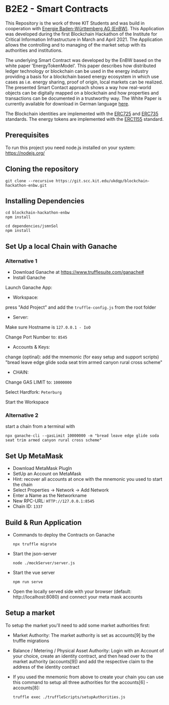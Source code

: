 # B2E2 - Smart Contracts

This Repository is the work of three KIT Students and was build in cooperation with [Energie Baden-Württemberg AG (EnBW)](https://www.enbw.com/).
This Application was developed during the first Blockchain Hackathon of the Institute for Critical Information Infrastructure in March and April 2021.
The Application allows the controlling and to managing of the market setup with its authorities and institutions.

The underlying Smart Contract was developed by the EnBW based on the white paper 'EnergyTokenModel'.
This paper describes how distributed ledger technology or blockchain can be used in the energy industry providing a basis for a blockchain based energy ecosystem in which use cases as i.e. energy sharing, proof of origin, local markets can be realized. The presented Smart Contact approach shows a way how real-world objects can be digitally mapped on a blockchain and how properties and transactions can be documented in a trustworthy way. The White Paper is currently available for download in German language [here](https://it-architecture.enbw.com/whitepaper-energy-token-model/).

The Blockchain identities are implemented with the [ERC725](https://github.com/ethereum/EIPs/issues/725) and [ERC735](https://github.com/ethereum/EIPs/issues/735) standards. The energy tokens are implemented with the [ERC1155](https://github.com/ethereum/EIPs/issues/1155) standard.

## Prerequisites

To run this project you need node.js installed on your system: https://nodejs.org/

## Cloning the repository

    git clone --recursive https://git.scc.kit.edu/ukdqp/blockchain-hackathon-enbw.git

## Installing Dependencies

    cd blockchain-hackathon-enbw
    npm install

    cd dependencies/jsmnSol
    npm install

## Set Up a local Chain with Ganache

### Alternative 1

- Download Ganache at https://www.trufflesuite.com/ganache#
- Install Ganache

Launch Ganache App:

- Workspace:
    
press "Add Project" and add the `truffle-config.js` from the root folder

- Server:

Make sure Hostname is `127.0.0.1 - IoO`

Change Port Number to: `8545`

- Accounts & Keys:

change (optinal): add the mnemonic (for easy setup and support scripts) "bread leave edge glide soda seat trim armed canyon rural cross scheme"

- CHAIN:

Change GAS LIMIT to: `10000000`

Select Hardfork: `Peterburg`

Start the Workspace

### Alternative 2

start a chain from a terminal with

    npx ganache-cli --gasLimit 10000000 -m "bread leave edge glide soda seat trim armed canyon rural cross scheme"

## Set Up MetaMask

- Download MetaMask PlugIn
- SetUp an Account on MetaMask
- Hint: recover all accounts at once with the mnemonic you used to start the chain 
- Select Properties -> Network -> Add Network
- Enter a Name as the Networkname
- New RPC-URL: `HTTP://127.0.0.1:8545`
- Chain ID: `1337`

## Build & Run Application

- Commands to deploy the Contracts on Ganache

    `npx truffle migrate`

- Start the json-server

    `node ./mockServer/server.js`

- Start the vue server

    `npm run serve`

- Open the locally served side with your browser (default: http://localhost:8080) and connect your meta mask accounts

## Setup a market

To setup the market you'll need to add some market authorities first:

- Market Authority:
The market authority is set as accounts[9] by the truffle migrations

- Balance / Metering / Physical Asset Authority:
Login with an Account of your choice, create an identity contract, and then head over to the market authority (accounts[9]) and add the respective claim to the address of the identity contract

- If you used the mnemonic from above to create your chain you can use this command to setup all three authorities for the accounts[6] - accounts[8]:

    `truffle exec ./truffleScripts/setupAuthorities.js`
